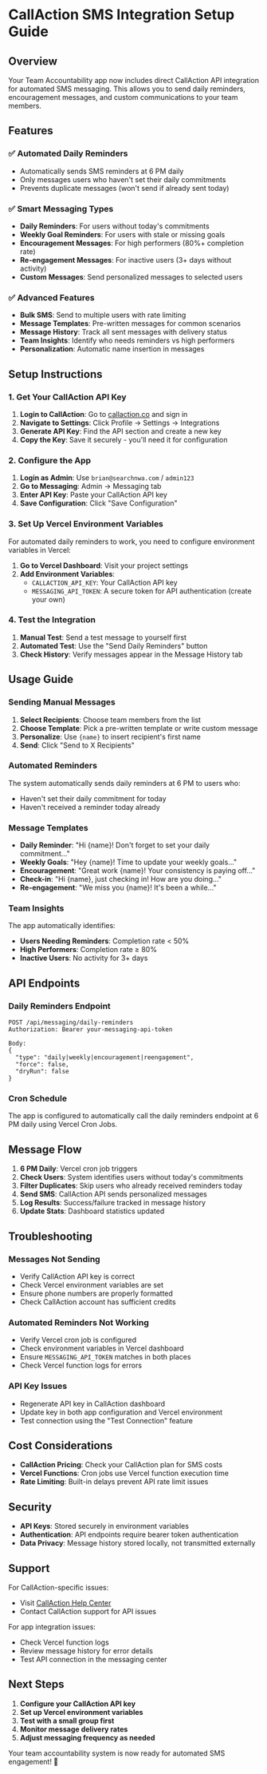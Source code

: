 # CallAction SMS Integration Setup Guide

## Overview

Your Team Accountability app now includes direct CallAction API integration for automated SMS messaging. This allows you to send daily reminders, encouragement messages, and custom communications to your team members.

## Features

### ✅ **Automated Daily Reminders**
- Automatically sends SMS reminders at 6 PM daily
- Only messages users who haven't set their daily commitments
- Prevents duplicate messages (won't send if already sent today)

### ✅ **Smart Messaging Types**
- **Daily Reminders**: For users without today's commitments
- **Weekly Goal Reminders**: For users with stale or missing goals
- **Encouragement Messages**: For high performers (80%+ completion rate)
- **Re-engagement Messages**: For inactive users (3+ days without activity)
- **Custom Messages**: Send personalized messages to selected users

### ✅ **Advanced Features**
- **Bulk SMS**: Send to multiple users with rate limiting
- **Message Templates**: Pre-written messages for common scenarios
- **Message History**: Track all sent messages with delivery status
- **Team Insights**: Identify who needs reminders vs high performers
- **Personalization**: Automatic name insertion in messages

## Setup Instructions

### 1. Get Your CallAction API Key

1. **Login to CallAction**: Go to [callaction.co](https://callaction.co) and sign in
2. **Navigate to Settings**: Click Profile → Settings → Integrations
3. **Generate API Key**: Find the API section and create a new key
4. **Copy the Key**: Save it securely - you'll need it for configuration

### 2. Configure the App

1. **Login as Admin**: Use `brian@searchnwa.com` / `admin123`
2. **Go to Messaging**: Admin → Messaging tab
3. **Enter API Key**: Paste your CallAction API key
4. **Save Configuration**: Click "Save Configuration"

### 3. Set Up Vercel Environment Variables

For automated daily reminders to work, you need to configure environment variables in Vercel:

1. **Go to Vercel Dashboard**: Visit your project settings
2. **Add Environment Variables**:
   - `CALLACTION_API_KEY`: Your CallAction API key
   - `MESSAGING_API_TOKEN`: A secure token for API authentication (create your own)

### 4. Test the Integration

1. **Manual Test**: Send a test message to yourself first
2. **Automated Test**: Use the "Send Daily Reminders" button
3. **Check History**: Verify messages appear in the Message History tab

## Usage Guide

### **Sending Manual Messages**

1. **Select Recipients**: Choose team members from the list
2. **Choose Template**: Pick a pre-written template or write custom message
3. **Personalize**: Use `{name}` to insert recipient's first name
4. **Send**: Click "Send to X Recipients"

### **Automated Reminders**

The system automatically sends daily reminders at 6 PM to users who:
- Haven't set their daily commitment for today
- Haven't received a reminder today already

### **Message Templates**

- **Daily Reminder**: "Hi {name}! Don't forget to set your daily commitment..."
- **Weekly Goals**: "Hey {name}! Time to update your weekly goals..."
- **Encouragement**: "Great work {name}! Your consistency is paying off..."
- **Check-in**: "Hi {name}, just checking in! How are you doing..."
- **Re-engagement**: "We miss you {name}! It's been a while..."

### **Team Insights**

The app automatically identifies:
- **Users Needing Reminders**: Completion rate < 50%
- **High Performers**: Completion rate ≥ 80%
- **Inactive Users**: No activity for 3+ days

## API Endpoints

### **Daily Reminders Endpoint**
```
POST /api/messaging/daily-reminders
Authorization: Bearer your-messaging-api-token

Body:
{
  "type": "daily|weekly|encouragement|reengagement",
  "force": false,
  "dryRun": false
}
```

### **Cron Schedule**
The app is configured to automatically call the daily reminders endpoint at 6 PM daily using Vercel Cron Jobs.

## Message Flow

1. **6 PM Daily**: Vercel cron job triggers
2. **Check Users**: System identifies users without today's commitments
3. **Filter Duplicates**: Skip users who already received reminders today
4. **Send SMS**: CallAction API sends personalized messages
5. **Log Results**: Success/failure tracked in message history
6. **Update Stats**: Dashboard statistics updated

## Troubleshooting

### **Messages Not Sending**
- Verify CallAction API key is correct
- Check Vercel environment variables are set
- Ensure phone numbers are properly formatted
- Check CallAction account has sufficient credits

### **Automated Reminders Not Working**
- Verify Vercel cron job is configured
- Check environment variables in Vercel dashboard
- Ensure `MESSAGING_API_TOKEN` matches in both places
- Check Vercel function logs for errors

### **API Key Issues**
- Regenerate API key in CallAction dashboard
- Update key in both app configuration and Vercel environment
- Test connection using the "Test Connection" feature

## Cost Considerations

- **CallAction Pricing**: Check your CallAction plan for SMS costs
- **Vercel Functions**: Cron jobs use Vercel function execution time
- **Rate Limiting**: Built-in delays prevent API rate limit issues

## Security

- **API Keys**: Stored securely in environment variables
- **Authentication**: API endpoints require bearer token authentication
- **Data Privacy**: Message history stored locally, not transmitted externally

## Support

For CallAction-specific issues:
- Visit [CallAction Help Center](https://help.callaction.co)
- Contact CallAction support for API issues

For app integration issues:
- Check Vercel function logs
- Review message history for error details
- Test API connection in the messaging center

## Next Steps

1. **Configure your CallAction API key**
2. **Set up Vercel environment variables**
3. **Test with a small group first**
4. **Monitor message delivery rates**
5. **Adjust messaging frequency as needed**

Your team accountability system is now ready for automated SMS engagement! 🚀
